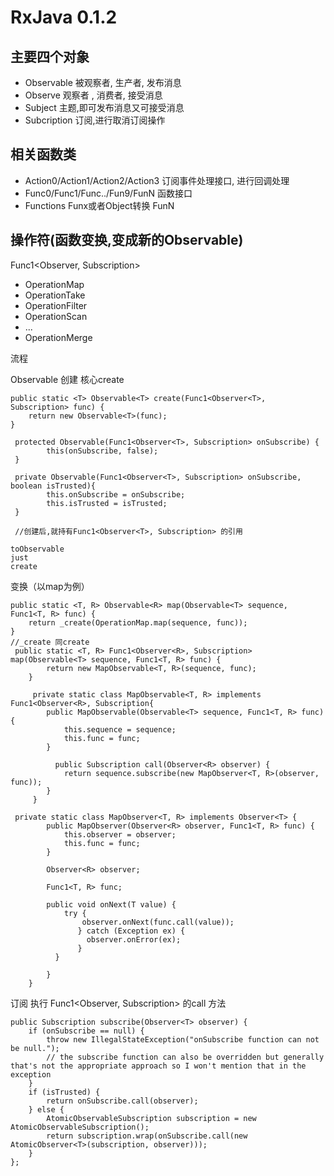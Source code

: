 # RxJava 0.1.2

## 主要四个对象

- Observable               被观察者, 生产者, 发布消息
- Observe                     观察者   ,  消费者, 接受消息 
- Subject                       主题,即可发布消息又可接受消息
- Subcription                订阅,进行取消订阅操作

## 相关函数类

- Action0/Action1/Action2/Action3    订阅事件处理接口, 进行回调处理
- Func0/Func1/Func../Fun9/FunN       函数接口
- Functions                                             Funx或者Object转换 FunN

## 操作符(函数变换,变成新的Observable) 

 <T> Func1<Observer<T>, Subscription>

- OperationMap
- OperationTake
- OperationFilter
- OperationScan
- ...
- OperationMerge



流程

Observable 创建     核心create

```
public static <T> Observable<T> create(Func1<Observer<T>, Subscription> func) {
    return new Observable<T>(func);
}

 protected Observable(Func1<Observer<T>, Subscription> onSubscribe) {
        this(onSubscribe, false);
 }
    
 private Observable(Func1<Observer<T>, Subscription> onSubscribe, boolean isTrusted){
        this.onSubscribe = onSubscribe;
        this.isTrusted = isTrusted;
 }
 
 //创建后,就持有Func1<Observer<T>, Subscription> 的引用
```

```
toObservable
just
create
```

变换（以map为例）

```
public static <T, R> Observable<R> map(Observable<T> sequence, Func1<T, R> func) {
    return _create(OperationMap.map(sequence, func));
}
//_create 同create
 public static <T, R> Func1<Observer<R>, Subscription> map(Observable<T> sequence, Func1<T, R> func) {
        return new MapObservable<T, R>(sequence, func);
    }
    
     private static class MapObservable<T, R> implements Func1<Observer<R>, Subscription{
        public MapObservable(Observable<T> sequence, Func1<T, R> func) {
            this.sequence = sequence;
            this.func = func;
        }
        
          public Subscription call(Observer<R> observer) {
            return sequence.subscribe(new MapObserver<T, R>(observer, func));
        }
     }
 
 private static class MapObserver<T, R> implements Observer<T> {
        public MapObserver(Observer<R> observer, Func1<T, R> func) {
            this.observer = observer;
            this.func = func;
        }

        Observer<R> observer;

        Func1<T, R> func;

        public void onNext(T value) {
            try {
                observer.onNext(func.call(value));
               } catch (Exception ex) {
                 observer.onError(ex);
               }
          }

        }
    }

```

订阅  执行 Func1<Observer<T>, Subscription> 的call 方法

```
public Subscription subscribe(Observer<T> observer) {
    if (onSubscribe == null) {
        throw new IllegalStateException("onSubscribe function can not be null.");
        // the subscribe function can also be overridden but generally that's not the appropriate approach so I won't mention that in the exception
    }
    if (isTrusted) {
        return onSubscribe.call(observer);
    } else {
        AtomicObservableSubscription subscription = new AtomicObservableSubscription();
        return subscription.wrap(onSubscribe.call(new AtomicObserver<T>(subscription, observer)));
    }
};
```